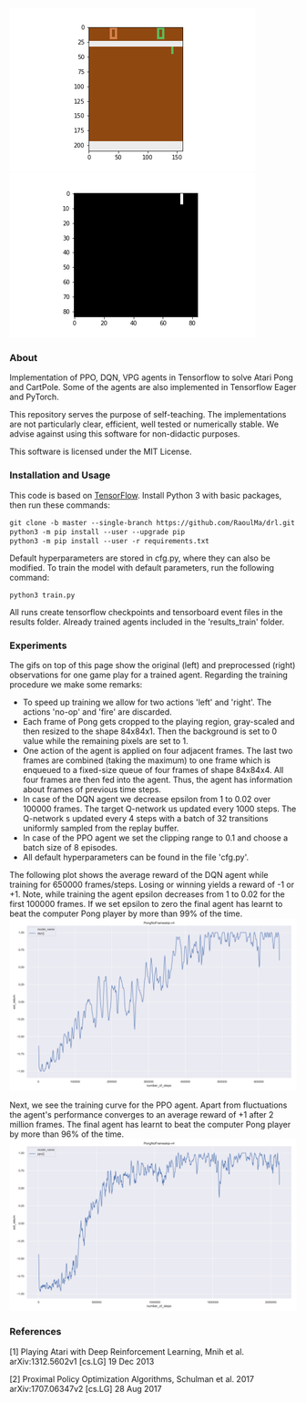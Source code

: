 ![](images/pong_not_preprocessed.gif)![](images/pong_preprocessed.gif)
### About
Implementation of PPO, DQN, VPG agents in Tensorflow to solve Atari Pong and CartPole. 
Some of the agents are also implemented in Tensorflow Eager and PyTorch.

This repository serves the purpose of self-teaching. The implementations 
are not particularly clear, efficient, well tested or numerically stable. We advise 
against using this software for non-didactic purposes.

This software is licensed under the MIT License.

### Installation and Usage
This code is based on [TensorFlow](https://www.tensorflow.org/). Install Python 3 with basic 
packages, then run these commands: 
```Shell
git clone -b master --single-branch https://github.com/RaoulMa/drl.git
python3 -m pip install --user --upgrade pip
python3 -m pip install --user -r requirements.txt 
```

Default hyperparameters are stored in cfg.py, where they can also be modified. To train the model
with default parameters, run the following command:
```Shell
python3 train.py
```

All runs create tensorflow checkpoints and tensorboard event files in the results folder. Already 
trained agents included in the 'results_train' folder. 

### Experiments 
The gifs on top of this page show the original (left) and preprocessed (right) observations for one game play for 
a trained agent. Regarding the training procedure we make some remarks:

- To speed up training we allow for two actions 'left' and 'right'. The actions 'no-op' and 'fire' are discarded.
- Each frame of Pong gets cropped to the playing region, gray-scaled and then resized to 
the shape 84x84x1. Then the background is set to 0 value while the remaining pixels are set 
to 1. 
- One action of the agent is applied on four adjacent frames. The last two frames are combined 
(taking the maximum) to one frame which is enqueued to a fixed-size queue of four frames of 
shape 84x84x4. All four frames are then fed into the agent. Thus, the agent has information 
about frames of previous time steps.
- In case of the DQN agent we decrease epsilon from 1 to 0.02 over 100000 frames. The target Q-network us updated 
every 1000 steps. The Q-network s updated every 4 steps with a batch of 32 transitions uniformly sampled from the
replay buffer.
- In case of the PPO agent we set the clipping range to 0.1 and choose a batch size of 8 episodes. 
- All default hyperparameters can be found in the file 'cfg.py'. 

The following plot shows the average reward of the DQN agent while training for 650000 frames/steps. 
Losing or winning yields a reward of -1 or +1. Note, while training the agent epsilon decreases 
from 1 to 0.02 for the first 100000 frames. If we set epsilon to zero the final agent 
has learnt to beat the computer Pong player by more than 99% of the time.
![dqn returns](images/dqn_ext_return_versus_model_name.png)

Next, we see the training curve for the PPO agent. Apart from fluctuations the agent's performance converges 
to an average reward of +1 after 2 million frames. The final agent has learnt to beat the computer Pong 
player by more than 96% of the time. 
![ppo returns](images/ppo_ext_return_versus_model_name.png)

### References

[1] Playing Atari with Deep Reinforcement Learning, Mnih et al. arXiv:1312.5602v1  [cs.LG]  19 Dec 2013

[2] Proximal Policy Optimization Algorithms, Schulman et al. 2017 arXiv:1707.06347v2  [cs.LG]  28 Aug 2017